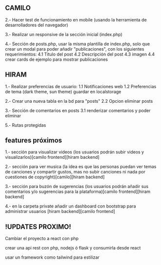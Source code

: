 ## CAMILO 
2.- Hacer test de funcionamiento en mobile (usando la herramienta de desarrolladores del navegador)

3.- Realizar un responsive de la sección inicial (index.php)

4.- Sección de posts.php, usar la misma plantilla de index.php, solo que crear un modal para poder añadir "publicaciones", con los siguientes requerimientos:
    4.1 Titulo del post
    4.2 Descripción del post
    4.3 imagen
    4.4 crear cards de ejemplo para mostrar publicaciones

## HIRAM
1.- Realizar preferencias de usuario:
    1.1 Notificaciones web
    1.2 Preferencias de tema (dark theme, sun theme) guardar en localstorage

2.- Crear una nueva tabla en la bd para "posts"
    <!-- 2.1 Renderizar posts -->
    2.2 Opcion eliminar posts

3.- Sección de comentarios en posts
    3.1 renderizar comentarios y poder eliminar 

<!-- 4.- Permitir a los usuarios descargar imagenes -->
5.- Rutas protegidas
     <!-- 5.1 crear files con respuesta correspondientes a http (manejo de errores) -->

## features próximos
1.- sección para visualizar videos (los usuarios podrán subir videos y visualizarlos)[camilo frontend][hiram backend]

2.- sección para ver musica (la idea es que las personas puedan ver temas de canciones y compartir gustos, mas no subir canciones ni nada por cuestiones de copyright)[camilo][hiram backend]

3.- sección para buzón de sugerencias (los usuarios podrán añadir sus comentarios y/o sugerencias para la plataforma)[camilo frontend][hiram backend]

4.- en la carpeta private añadir un dashboard con bootstrap para administrar usuarios [hiram backend][camilo frontend]


## !UPDATES PROXIMO! ##
Cambiar el proyecto a react con php

crear una api rest con php, nodejs ó flask y consumirla desde react

usar un framework como tailwind para estilizar 
